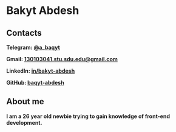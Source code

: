 # **Bakyt Abdesh**

## Contacts

**Telegram: [@a_baqyt](https://telegram.me/a_baqyt)**

**Gmail: [130103041.stu.sdu.edu@gmail.com](mailto:130103041.stu.sdu.edu@gmail.com)**

**LinkedIn: [in/bakyt-abdesh](https://www.linkedin.com/in/bakyt-abdesh)**

**GitHub: [baqyt-abdesh](https://github.com/baqyt-abdesh/)**

## About me

**I am a 26 year old newbie trying to gain knowledge of front-end development.**

